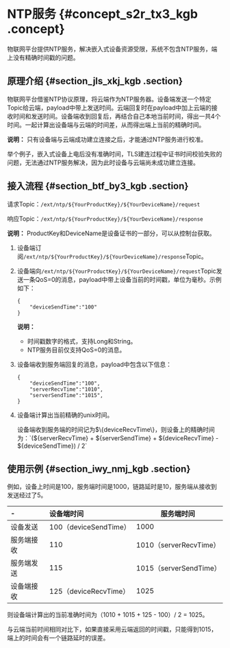 # NTP服务 {#concept_s2r_tx3_kgb .concept}

物联网平台提供NTP服务，解决嵌入式设备资源受限，系统不包含NTP服务，端上没有精确时间戳的问题。

## 原理介绍 {#section_jls_xkj_kgb .section}

物联网平台借鉴NTP协议原理，将云端作为NTP服务器。设备端发送一个特定Topic给云端，payload中带上发送时间。云端回复时在payload中加上云端的接收时间和发送时间。设备端收到回复后，再结合自己本地当前时间，得出一共4个时间。一起计算出设备端与云端的时间差，从而得出端上当前的精确时间。

**说明：** 只有设备端与云端成功建立连接之后，才能通过NTP服务进行校准。

举个例子，嵌入式设备上电后没有准确时间，TLS建连过程中证书时间校验失败的问题，无法通过NTP服务解决，因为此时设备与云端尚未成功建立连接。

## 接入流程 {#section_btf_by3_kgb .section}

请求Topic：`/ext/ntp/${YourProductKey}/${YourDeviceName}/request`

响应Topic：`/ext/ntp/${YourProductKey}/${YourDeviceName}/response`

**说明：** ProductKey和DeviceName是设备证书的一部分，可以从控制台获取。

1.  设备端订阅`/ext/ntp/${YourProductKey}/${YourDeviceName}/response`Topic。
2.  设备端向`/ext/ntp/${YourProductKey}/${YourDeviceName}/request`Topic发送一条QoS=0的消息，payload中带上设备当前的时间戳，单位为毫秒。示例如下：

    ``` {#codeblock_mgp_e6y_yjy}
    {
        "deviceSendTime":"100"
    }
    ```

    **说明：** 

    -   时间戳数字的格式，支持Long和String。
    -   NTP服务目前仅支持QoS=0的消息。
3.  设备端收到服务端回复的消息，payload中包含以下信息：

    ``` {#codeblock_d55_eov_bch}
    {
        "deviceSendTime":"100",
        "serverRecvTime":"1010",
        "serverSendTime":"1015",
    }
    ```

4.  设备端计算出当前精确的unix时间。

    设备端收到服务端的时间记为$\{deviceRecvTime\}，则设备上的精确时间为：`(${serverRecvTime} + ${serverSendTime} + ${deviceRecvTime} - ${deviceSendTime}) / 2`


## 使用示例 {#section_iwy_nmj_kgb .section}

例如，设备上时间是100，服务端时间是1000，链路延时是10，服务端从接收到发送经过了5。

|-|设备端时间|服务端时间|
|:-|:----|-----|
|设备发送|100（deviceSendTime）|1000|
|服务端接收|110|1010（serverRecvTime）|
|服务端发送|115|1015（serverSendTime）|
|设备端接收|125（deviceRecvTime）|1025|

则设备端计算出的当前准确时间为（1010 + 1015 + 125 - 100）/ 2 = 1025。

与云端当前时间相同对比下，如果直接采用云端返回的时间戳，只能得到1015，端上的时间会有一个链路延时的误差。


